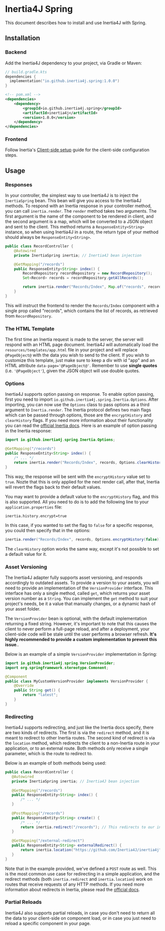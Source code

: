 # Inertia4J Spring

This document describes how to install and use Inertia4J with Spring.

## Installation

### Backend

Add the Inertia4J dependency to your project, via Gradle or Maven:

```kotlin
// build.gradle.kts
dependencies {
  implementation("io.github.inertia4j.spring:1.0.0")
}
```

```xml
<!-- pom.xml -->
<dependencies>
    <dependency>
        <groupId>io.github.inertia4j.spring</groupId>
        <artifactId>inertia4j</artifactId>
        <version>1.0.0</version>
    </dependency>
</dependencies>
```

### Frontend

Follow Inertia's [Client-side setup](https://inertiajs.com/client-side-setup) guide for the client-side configuration steps.

## Usage

### Responses

In your controller, the simplest way to use Inertia4J is to inject the `InertiaSpring` bean. This bean will give you access to
the Inertia4J methods. To respond with an Inertia response in your controller method, you can call `inertia.render`.
The `render` method takes two arguments. The first argument is the name of the component to be rendered in client, and
the second argument is a map, which will be converted to a JSON object and sent to the client. This method returns a
`ResponseEntity<String>` instance, so when using Inertia4J in a route, the return type of your method should always be
`ResponseEntity<String>`.

```java
public class RecordController {
    @Autowired
    private InertiaSpring inertia; // Inertia4J bean injection

    @GetMapping("/records")
    public ResponseEntity<String> index() {
        RecordRepository recordRepository = new RecordRepository();
        Set<Record> records = recordRepository.getAllRecords();

        return inertia.render("Records/Index", Map.of("records", records));
    }
}

```

This will instruct the frontend to render the `Records/Index` component with a single prop called "records", which
contains the list of records, as retrieved from `RecordRepository`.

### The HTML Template

The first time an Inertia request is made to the server, the server will respond with an HTML page document. Inertia4J 
will automatically load the `resources/templates/app.html` file in your project and will replace `@PageObject@` with the
data you wish to send to the client. If you wish to customize this template, just make sure to keep a div with id "app" and an HTML attribute `data-page='@PageObject@'`. Remember to use **single quotes** (i.e. `'@PageObject'`), given the JSON object will use double quotes.

### Options

Inertia4J supports option passing on response. To enable option passing, first you need to import
`io.github.inertia4j.spring.Inertia.Options`. After importing, you can now use the `Options` class to pass options as
a third argument to `Inertia.render`. The Inertia protocol defines two main flags which can be passed through options,
those are the `encryptHistory` and `clearHistory` flags. If you need more information about their functionality
you can read the [official Inertia docs](https://inertiajs.com/history-encryption). Here is an example of option
passing in the Inertia response:

```java
import io.github.inertia4j.spring.Inertia.Options;

@GetMapping("/records")
public ResponseEntity<String> index() {
    /* ... */
    return inertia.render("Records/Index", records, Options.clearHistory().encryptHistory());
}
```

This way, the response will be sent with the `encryptHistory` value set to `true`. Nozte that this is only applied for
the next render call, after that, Inertia will revert the flags back to their default values.

You may want to provide a default value to the `encryptHistory` flag, and this is also supported. All you need to do is
to add the following line to your `application.properties` file:

```text
inertia.history.encrypt=true
```

In this case, if you wanted to set the flag to `false` for a specific response, you could then specify that in the options:

```java
inertia.render("Records/Index", records, Options.encryptHistory(false));
```

The `clearHistory` option works the same way, except it's not possible to set a default value for it.

### Asset Versioning

The Inertia4J adapter fully supports asset versioning, and responds accordingly to outdated assets. To provide a version
to your assets, you will need to provide an implementation of the `VersionProvider` interface. This interface has only
a single method, called `get`, which returns your asset version number as a `String`. You can implement the `get`
method to suit your project's needs, be it a value that manually changes, or a dynamic hash of your asset folder.

The `VersionProvider` bean is optional, with the default implementation returning a fixed string. However, it's important to note that this causes the client to never perform a full-page reload, and after a deployment, your client-side code will be stale until the user performs a browser refresh. **It's highly recommended to provide a custom implementation to prevent this issue**..

Below is an example of a simple `VersionProvider` implementation in Spring:

```java
import io.github.inertia4j.spring.VersionProvider;
import org.springframework.stereotype.Comonent;

@Component
public class MyCustomVersionProvider implements VersionProvider {
    @Override
    public String get() {
        return "latest";
    }
}
```

### Redirecting

Inertia4J supports redirecting, and just like the Inertia docs specify, there are two kinds of redirects. The first
is via the `redirect` method, and it is meant to redirect to other Inertia routes. The second kind of redirect is via
the `location` method, which redirects the client to a non-Inertia route in your application, or to an external route.
Both methods only receive a single parameter, which is the route to redirect to.

Below is an example of both methods being used:

 ```java
public class RecordController {
    @Autowired
    private InertiaSpring inertia; // Inertia4J bean injection
  
    @GetMapping("/records")
    public ResponseEntity<String> index() {
        /* ... */
    }
  
    @PostMapping("/records")
    public ResponseEntity<String> create() {
        /* ... */
        return inertia.redirect("/records"); // This redirects to our index "/records" route.
    }
  
    @GetMapping("/external-redirect")
    public ResponseEntity<String> externalRedirect() {
        return inertia.location("https://github.com/Inertia4J/inertia4j"); // Redirects to an external route.
    }
}
 ```

Note that in the example provided, we've defined a `POST` route as well. This is the most common use case for
redirecting in a simple application, and the redirect methods (both `inertia.redirect` and `inertia.location`) work on
routes that receive requests of any HTTP methods. If you need more information about redirects in Inertia, please read
the [official docs](https://inertiajs.com/redirects).

### Partial Reloads

Inertia4J also supports partial reloads, in case you don't need to return all the data to your client-side on component load, or in case you just need to reload a specific component in your page.
